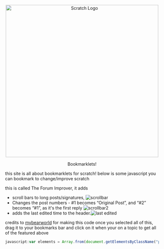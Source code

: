 <p align="center">
  <img width="500" src="https://upload.wikimedia.org/wikipedia/commons/thumb/f/f1/Scratchlogo.svg/1024px-Scratchlogo.svg.png" alt="Scratch Logo">
</p>
<p align="center">
Bookmarklets!
</p>

this site is all about bookmarklets for scratch! below is some javascript you can bookmark to change/improve scratch

this is called The Forum Improver, it adds 
* scroll bars to long posts/signatures, ![scrollbar](https://assets.scratch.mit.edu/9faaf3c2f43b3a040f9986153c607363.png)
* Changes the post numbers - #1 becomes “Original Post”, and “#2” becomes “#1”, as it's the first reply ![scrollbar2](https://assets.scratch.mit.edu/85d06278054eace73e20341ec50d9a88.png)
* adds the last edited time to the header.![last edited](https://assets.scratch.mit.edu/f2ac66e1b661cc52b33be08fdca62956.png)

credits to [mybearworld](scratch.mit.edu/users/mybearworld/) for making this code 
once you selected all of this, drag it to your bookmarks bar and click on it when your on a topic to get all of the featured above
```javascript
javascript:var elements = Array.from(document.getElementsByClassName("postmsg"));for (i in elements) {elements[i].style.maxHeight = "500px";elements[i].style.overflowY = "scroll";};var elements = Array.from(document.getElementsByClassName("post_body_html"));for (i in elements) {elements[i].innerHTML+="<hr style=\'background-color:#ccc;margin-left:0;width:200px;text-align:left;height:1px;border:0;text-shadow:none;font-size:13px;line-height:normal;\'/>";};var elements = Array.from(document.getElementsByClassName("postsignature"));for (i in elements) {elements[i].style.overflowY = "scroll";elements[i].children[0].style.visibility = "hidden";};var elements = Array.from(document.getElementsByClassName("box")).splice(1, Array.from(document.getElementsByClassName("box")).length-3);for (id in elements) {console.log(elements[id]);if (elements[id].children[1].children[1].children[1].children.length == 3) {var editeddate = elements[id].children[1].children[1].children[1].children[1].children[0].innerText.split("(")[1].split(")")[0];elements[id].children[1].children[1].children[1].children[1].style.fontSize = "0px";elements[id].children[1].children[1].children[1].children[1].style.visibility = "hidden"; elements[id].children[0].children[1].innerText += " | Last edit: " + editeddate;}};var nums = Array.from(document.getElementsByClassName("conr"));nums=nums.splice(1,nums.length-2);for (id in nums) {if (nums[id].innerText == "#1") {nums[id].innerText = "Original Post";} else {nums[id].innerText = "#"+(nums[id].innerText.slice(1)-1);}};void(0);javascript:var elements = Array.from(document.getElementsByClassName("postmsg"));for (i in elements) {elements[i].style.maxHeight = "500px";elements[i].style.overflowY = "scroll";};var elements = Array.from(document.getElementsByClassName("post_body_html"));for (i in elements) {elements[i].innerHTML+="<hr style=\'background-color:#ccc;margin-left:0;width:200px;text-align:left;height:1px;border:0;text-shadow:none;font-size:13px;line-height:normal;\'/>";};var elements = Array.from(document.getElementsByClassName("postsignature"));for (i in elements) {elements[i].style.overflowY = "scroll";elements[i].children[0].style.visibility = "hidden";};var elements = Array.from(document.getElementsByClassName("box")).splice(1, Array.from(document.getElementsByClassName("box")).length-3);for (id in elements) {console.log(elements[id]);if (elements[id].children[1].children[1].children[1].children.length == 3) {var editeddate = elements[id].children[1].children[1].children[1].children[1].children[0].innerText.split("(")[1].split(")")[0];elements[id].children[1].children[1].children[1].children[1].style.fontSize = "0px";elements[id].children[1].children[1].children[1].children[1].style.visibility = "hidden"; elements[id].children[0].children[1].innerText += " | Last edit: " + editeddate;}};var nums = Array.from(document.getElementsByClassName("conr"));nums=nums.splice(1,nums.length-2);for (id in nums) {if (nums[id].innerText == "#1") {nums[id].innerText = "Original Post";} else {nums[id].innerText = "#"+(nums[id].innerText.slice(1)-1);}};void(0);
```

